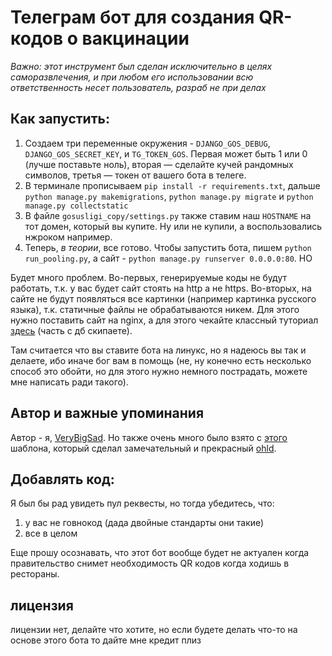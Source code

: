 # Телеграм бот для создания QR-кодов о вакцинации
_Важно: этот инструмент был сделан исключительно в целях саморазвлечения, и при любом его использовании всю ответственность несет пользователь, разраб не при делах_

## Как запустить:
1. Создаем три переменные окружения - `DJANGO_GOS_DEBUG`, `DJANGO_GOS_SECRET_KEY`, и `TG_TOKEN_GOS`. Первая может быть 1 или 0 (лучше поставьте ноль), вторая — сделайте кучей рандомных символов, третья — токен от вашего бота в телеге.
2. В терминале прописываем `pip install -r requirements.txt`, дальше `python manage.py makemigrations`, `python manage.py migrate` и `python manage.py collectstatic`
3. В файле `gosusligi_copy/settings.py` также ставим наш `HOSTNAME` на тот домен, который вы купите. Ну или не купили, а воспользовались нжроком например.
4. Теперь, *в теории*, все готово. Чтобы запустить бота, пишем `python run_pooling.py`, а сайт - `python manage.py runserver 0.0.0.0:80`. НО

Будет много проблем. Во-первых, генерируемые коды не будут работать, т.к. у вас будет сайт стоять на http а не https. Во-вторых, на сайте не будут появляться все картинки (например картинка русского языка), т.к. статичные файлы не обрабатываются никем. Для этого нужно поставить сайт на nginx, а для этого чекайте классный туториал [здесь](https://www.digitalocean.com/community/tutorials/how-to-set-up-django-with-postgres-nginx-and-gunicorn-on-ubuntu-20-04) (часть с дб скипаете).

Там считается что вы ставите бота на линукс, но я надеюсь вы так и делаете, ибо иначе бог вам в помощь (не, ну конечно есть несколько способ это обойти, но для этого нужно немного пострадать, можете мне написать ради такого).


## Автор и важные упоминания
Автор - я, [VeryBigSad](https://github.com/verybigsad). Но также очень много было взято с [этого](https://github.com/ohld/django-telegram-bot) шаблона, который сделал замечательный и прекрасный [ohld](https://github.com/ohld).

## Добавлять код:
Я был бы рад увидеть пул реквесты, но тогда убедитесь, что:
1. у вас не говнокод (дада двойные стандарты они такие)
2. все в целом

Еще прошу осознавать, что этот бот вообще будет не актуален когда правительство снимет необходимость QR кодов когда ходишь в рестораны.


## лицензия
лицензии нет, делайте что хотите, но если будете делать что-то на основе этого бота то дайте мне кредит плиз
